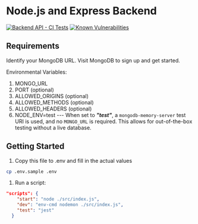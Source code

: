 # Node.js and Express Backend
[![Backend API - CI Tests](https://github.com/pakeku/backend-api/actions/workflows/tests.yml/badge.svg)](https://github.com/pakeku/backend-api/actions/workflows/tests.yml)
[![Known Vulnerabilities](https://snyk.io/test/github/pakeku/backend-api/badge.svg)](https://snyk.io/test/github/pakeku/backend-api)

## Requirements
Identify your MongoDB URL. Visit MongoDB to sign up and get started.

Environmental Variables:
1. MONGO_URL
2. PORT (optional)
3. ALLOWED_ORIGINS (optional)
4. ALLOWED_METHODS (optional)
5. ALLOWED_HEADERS (optional)
6. NODE_ENV=test --- When set to ***"test"***, a `mongodb-memory-server` test URI is used, and no `MONGO_URL` is required. This allows for out-of-the-box testing without a live database.

## Getting Started
1. Copy this file to .env and fill in the actual values
```bash 
cp .env.sample .env
```

1. Run a script:
```json 
"scripts": {
    "start": "node ./src/index.js",
    "dev": "env-cmd nodemon ./src/index.js",
    "test": "jest"
  }
```